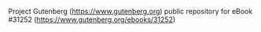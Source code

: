 Project Gutenberg (https://www.gutenberg.org) public repository for eBook #31252 (https://www.gutenberg.org/ebooks/31252)
